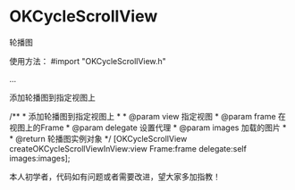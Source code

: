 # OKCycleScrollView
轮播图 

使用方法：
  #import "OKCycleScrollView.h"
  
  ...
  
  添加轮播图到指定视图上
  
  /**
     *  添加轮播图到指定视图上
     *
     *  @param view                         指定视图
     *  @param frame                        在视图上的Frame
     *  @param delegate                     设置代理
     *  @param images                       加载的图片
     *
     *  @return 轮播图实例对象
     */
  [OKCycleScrollView createOKCycleScrollViewInView:view Frame:frame delegate:self images:images];
  
  本人初学者，代码如有问题或者需要改进，望大家多加指教！
